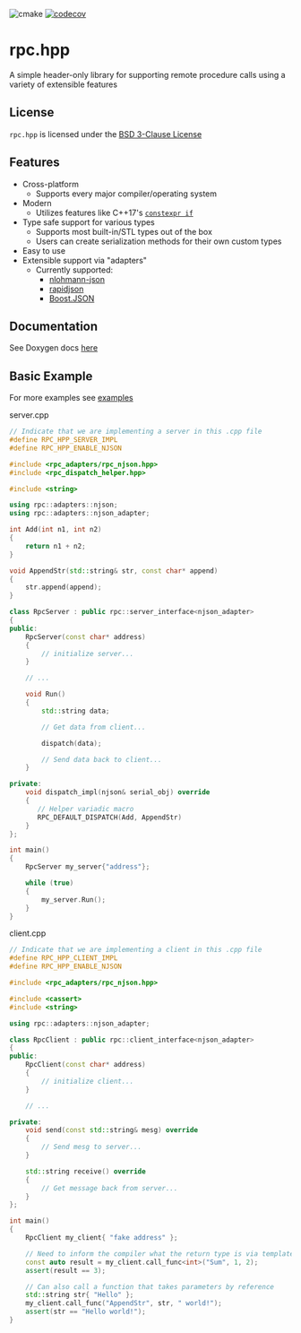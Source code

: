 ![cmake](https://github.com/jharmer95/rpc.hpp/workflows/cmake/badge.svg?branch=main&event=push) [![codecov](https://codecov.io/gh/jharmer95/rpc.hpp/branch/main/graph/badge.svg)](https://codecov.io/gh/jharmer95/rpc.hpp)

# rpc.hpp

A simple header-only library for supporting remote procedure calls using a variety of extensible features

## License

`rpc.hpp` is licensed under the [BSD 3-Clause License](LICENSE)

## Features

- Cross-platform
  - Supports every major compiler/operating system
- Modern
  - Utilizes features like C++17's [`constexpr if`](https://en.cppreference.com/w/cpp/language/if)
- Type safe support for various types
  - Supports most built-in/STL types out of the box
  - Users can create serialization methods for their own custom types
- Easy to use
- Extensible support via "adapters"
  - Currently supported:
    - [nlohmann-json](https://github.com/nlohmann/json)
    - [rapidjson](https://github.com/Tencent/rapidjson)
    - [Boost.JSON](https://github.com/boostorg/json)

## Documentation

See Doxygen docs [here](https://jharmer95.github.io/rpc.hpp/)

## Basic Example

For more examples see [examples](examples)

server.cpp

```C++
// Indicate that we are implementing a server in this .cpp file
#define RPC_HPP_SERVER_IMPL
#define RPC_HPP_ENABLE_NJSON

#include <rpc_adapters/rpc_njson.hpp>
#include <rpc_dispatch_helper.hpp>

#include <string>

using rpc::adapters::njson;
using rpc::adapters::njson_adapter;

int Add(int n1, int n2)
{
    return n1 + n2;
}

void AppendStr(std::string& str, const char* append)
{
    str.append(append);
}

class RpcServer : public rpc::server_interface<njson_adapter>
{
public:
    RpcServer(const char* address)
	{
	    // initialize server...
	}

	// ...

	void Run()
	{
	    std::string data;

		// Get data from client...

		dispatch(data);

		// Send data back to client...
	}

private:
    void dispatch_impl(njson& serial_obj) override
	{
	   // Helper variadic macro
	   RPC_DEFAULT_DISPATCH(Add, AppendStr)
	}
};

int main()
{
	RpcServer my_server{"address"};

	while (true)
	{
		my_server.Run();
	}
}
```

client.cpp

```C++
// Indicate that we are implementing a client in this .cpp file
#define RPC_HPP_CLIENT_IMPL
#define RPC_HPP_ENABLE_NJSON

#include <rpc_adapters/rpc_njson.hpp>

#include <cassert>
#include <string>

using rpc::adapters::njson_adapter;

class RpcClient : public rpc::client_interface<njson_adapter>
{
public:
    RpcClient(const char* address)
	{
		// initialize client...
	}

	// ...

private:
    void send(const std::string& mesg) override
    {
        // Send mesg to server...
    }

    std::string receive() override
    {
        // Get message back from server...
    }
};

int main()
{
	RpcClient my_client{ "fake address" };

	// Need to inform the compiler what the return type is via template argument
	const auto result = my_client.call_func<int>("Sum", 1, 2);
	assert(result == 3);

	// Can also call a function that takes parameters by reference
	std::string str{ "Hello" };
	my_client.call_func("AppendStr", str, " world!");
	assert(str == "Hello world!");
}
```
